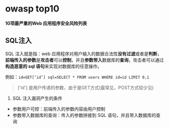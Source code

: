 # owasp top10

 **10项最严重的Web 应用程序安全风险列表** 

## SQL注入

 SQL 注入就是指：web 应用程序对用户输入的数据合法性**没有过滤**或者是**判断**，**前端传入的参数**是**攻击者**可以**控制**，并且**参数带入**数据库的**查询**，攻击者可以通过**构造恶意的 sql 语句**来实现对数据库的任意操作。

例如：``` id=GET[‘id’] sql=SELECT * FROM users WHERE id=id LIMIT 0,1 ``` 

> ['id'] 是用户传递的参数，由于是GET方式(最常见，POST方式较少见)

1.  SQL 注入漏洞产生的条件
   + 参数用户可控：前端传入的参数内容由用户控制
   + 参数带入数据库的查询：传入的参数拼接到 SQL 语句，并且带入数据库的查询 

